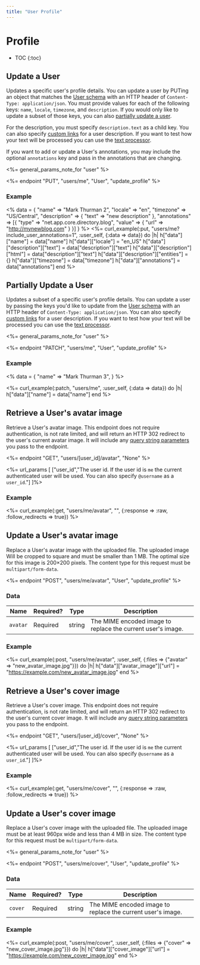 ```yaml
---
title: "User Profile"
---
```


# Profile

* TOC
{:toc}

## Update a User

Updates a specific user's profile details. You can update a user by PUTing an object that matches the [User schema](/reference/resources/user/) with an HTTP header of ```Content-Type: application/json```. You must provide values for each of the following keys: ```name```, ```locale```, ```timezone```, and ```description```. If you would only like to update a subset of those keys, you can also [partially update a user](#partially-update-a-user).

For the description, you must specify ```description.text``` as a child key. You can also specify [custom links](/reference/meta/entities/#user-specified-entities) for a user description. If you want to test how your text will be processed you can use the [text processor](/reference/resources/text-processor).

If you want to add or update a User's annotations, you may include the optional ```annotations``` key and pass in the annotations that are changing.

<%= general_params_note_for "user" %>

<%= endpoint "PUT", "users/me", "User", "update_profile" %>

### Example

<% data = {
    "name" => "Mark Thurman 2",
    "locale" => "en",
    "timezone" => "US/Central",
    "description" => {
        "text" => "new description"
    },
    "annotations" => [{
        "type" => "net.app.core.directory.blog",
        "value" => {
            "url" => "http://mynewblog.com"
        }
    }]
} %>
<%= curl_example(:put, "users/me?include_user_annotations=1", :user_self, {:data => data}) do |h|
    h["data"]["name"] = data["name"]
    h["data"]["locale"] = "en_US"
    h["data"]["description"]["text"] = data["description"]["text"]
    h["data"]["description"]["html"] = data["description"]["text"]
    h["data"]["description"]["entities"] = {}
    h["data"]["timezone"] = data["timezone"]
    h["data"]["annotations"] = data["annotations"]
end %>

## Partially Update a User

Updates a subset of a specific user's profile details. You can update a user by passing the keys you'd like to update from the [User schema](/reference/resources/user/) with an HTTP header of ```Content-Type: application/json```. You can also specify [custom links](/reference/meta/entities/#user-specified-entities) for a user description. If you want to test how your text will be processed you can use the [text processor](/reference/resources/text-processor).

<%= general_params_note_for "user" %>

<%= endpoint "PATCH", "users/me", "User", "update_profile" %>

### Example

<% data = {
    "name" => "Mark Thurman 3",
} %>

<%= curl_example(:patch, "users/me", :user_self, {:data => data}) do |h|
    h["data"]["name"] = data["name"]
end %>

## Retrieve a User's avatar image

Retrieve a User's avatar image. This endpoint does not require authentication, is not rate limited, and will return an HTTP 302 redirect to the user's current avatar image. It will include any [query string parameters](/reference/resources/user/#images) you pass to the endpoint.

<%= endpoint "GET", "users/[user_id]/avatar", "None" %>

<%= url_params [
  ["user_id","The user id. If the user id is <code>me</code> the current authenticated user will be used. You can also specify <code>@username</code> as a <code>user_id</code>."]
]%>

### Example

<%= curl_example(:get, "users/me/avatar", "<the binary contents of your avatar image>", {:response => :raw, :follow_redirects => true}) %>

## Update a User's avatar image

Replace a User's avatar image with the uploaded file. The uploaded image Will be cropped to square and must be smaller than 1 MB. The optimal size for this image is 200×200 pixels. The content type for this request must be ```multipart/form-data```.


<%= endpoint "POST", "users/me/avatar", "User", "update_profile" %>

### Data

<table class='table table-striped'>
    <thead>
        <tr>
            <th>Name</th>
            <th>Required?</th>
            <th>Type</th>
            <th>Description</th>
        </tr>
    </thead>
    <tbody>
        <tr>
            <td><code>avatar</code></td>
            <td>Required</td>
            <td>string</td>
            <td>The MIME encoded image to replace the current user's image.</td>
        </tr>
    </tbody>
</table>

### Example

<%= curl_example(:post, "users/me/avatar", :user_self, {:files => {"avatar" => "new_avatar_image.jpg"}}) do |h|
    h["data"]["avatar_image"]["url"] = "https://example.com/new_avatar_image.jpg"
end %>

## Retrieve a User's cover image

Retrieve a User's cover image. This endpoint does not require authentication, is not rate limited, and will return an HTTP 302 redirect to the user's current cover image. It will include any [query string parameters](/reference/resources/user/#images) you pass to the endpoint.

<%= endpoint "GET", "users/[user_id]/cover", "None" %>

<%= url_params [
  ["user_id","The user id. If the user id is <code>me</code> the current authenticated user will be used. You can also specify <code>@username</code> as a <code>user_id</code>."]
]%>

### Example

<%= curl_example(:get, "users/me/cover", "<the binary contents of your cover image>", {:response => :raw, :follow_redirects => true}) %>

## Update a User's cover image

Replace a User's cover image with the uploaded file. The uploaded image must be at least 960px wide and less than 4 MB in size. The content type for this request must be ```multipart/form-data```.

<%= general_params_note_for "user" %>

<%= endpoint "POST", "users/me/cover", "User", "update_profile" %>

### Data

<table class='table table-striped'>
    <thead>
        <tr>
            <th>Name</th>
            <th>Required?</th>
            <th>Type</th>
            <th>Description</th>
        </tr>
    </thead>
    <tbody>
        <tr>
            <td><code>cover</code></td>
            <td>Required</td>
            <td>string</td>
            <td>The MIME encoded image to replace the current user's image.</td>
        </tr>
    </tbody>
</table>

### Example

<%= curl_example(:post, "users/me/cover", :user_self, {:files => {"cover" => "new_cover_image.jpg"}}) do |h|
    h["data"]["cover_image"]["url"] = "https://example.com/new_cover_image.jpg"
end %>
